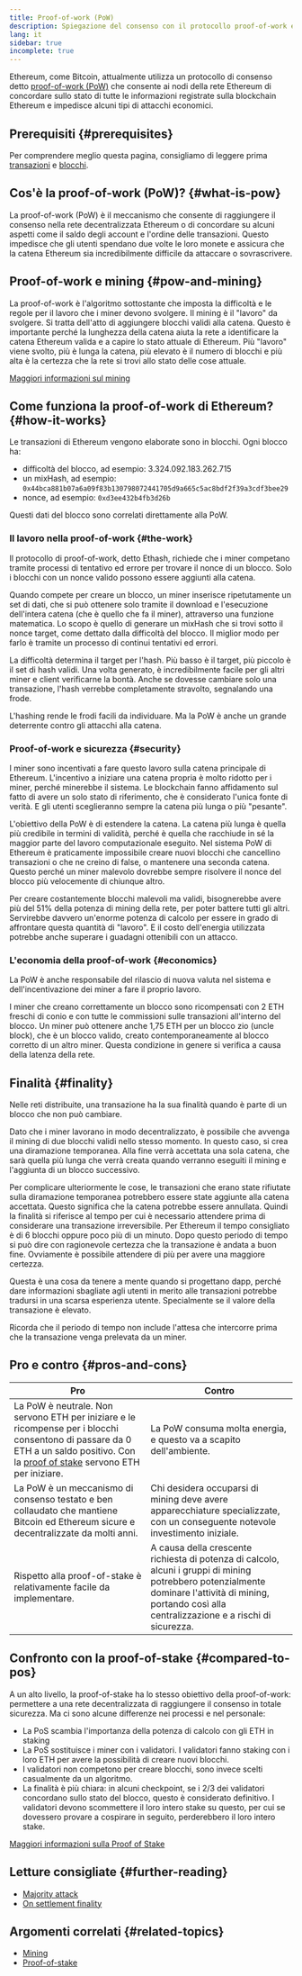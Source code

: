 ```yaml
---
title: Proof-of-work (PoW)
description: Spiegazione del consenso con il protocollo proof-of-work e il suo ruolo in Ethereum.
lang: it
sidebar: true
incomplete: true
---
```


Ethereum, come Bitcoin, attualmente utilizza un protocollo di consenso detto [proof-of-work (PoW)](https://en.wikipedia.org/wiki/Proof_of_work) che consente ai nodi della rete Ethereum di concordare sullo stato di tutte le informazioni registrate sulla blockchain Ethereum e impedisce alcuni tipi di attacchi economici.

## Prerequisiti {#prerequisites}

Per comprendere meglio questa pagina, consigliamo di leggere prima [transazioni](/en/developers/docs/transactions/) e [blocchi](/en/developers/docs/blocks/).

## Cos'è la proof-of-work (PoW)? {#what-is-pow}

La proof-of-work (PoW) è il meccanismo che consente di raggiungere il consenso nella rete decentralizzata Ethereum o di concordare su alcuni aspetti come il saldo degli account e l'ordine delle transazioni. Questo impedisce che gli utenti spendano due volte le loro monete e assicura che la catena Ethereum sia incredibilmente difficile da attaccare o sovrascrivere.

## Proof-of-work e mining {#pow-and-mining}

La proof-of-work è l'algoritmo sottostante che imposta la difficoltà e le regole per il lavoro che i miner devono svolgere. Il mining è il "lavoro" da svolgere. Si tratta dell'atto di aggiungere blocchi validi alla catena. Questo è importante perché la lunghezza della catena aiuta la rete a identificare la catena Ethereum valida e a capire lo stato attuale di Ethereum. Più "lavoro" viene svolto, più è lunga la catena, più elevato è il numero di blocchi e più alta è la certezza che la rete si trovi allo stato delle cose attuale.

[Maggiori informazioni sul mining](/developers/docs/consensus-mechanisms/pow/mining/)

## Come funziona la proof-of-work di Ethereum? {#how-it-works}

Le transazioni di Ethereum vengono elaborate sono in blocchi. Ogni blocco ha:

- difficoltà del blocco, ad esempio: 3.324.092.183.262.715
- un mixHash, ad esempio: `0x44bca881b07a6a09f83b130798072441705d9a665c5ac8bdf2f39a3cdf3bee29`
- nonce, ad esempio: `0xd3ee432b4fb3d26b`

Questi dati del blocco sono correlati direttamente alla PoW.

### Il lavoro nella proof-of-work {#the-work}

Il protocollo di proof-of-work, detto Ethash, richiede che i miner competano tramite processi di tentativo ed errore per trovare il nonce di un blocco. Solo i blocchi con un nonce valido possono essere aggiunti alla catena.

Quando compete per creare un blocco, un miner inserisce ripetutamente un set di dati, che si può ottenere solo tramite il download e l'esecuzione dell'intera catena (che è quello che fa il miner), attraverso una funzione matematica. Lo scopo è quello di generare un mixHash che si trovi sotto il nonce target, come dettato dalla difficoltà del blocco. Il miglior modo per farlo è tramite un processo di continui tentativi ed errori.

La difficoltà determina il target per l'hash. Più basso è il target, più piccolo è il set di hash validi. Una volta generato, è incredibilmente facile per gli altri miner e client verificarne la bontà. Anche se dovesse cambiare solo una transazione, l'hash verrebbe completamente stravolto, segnalando una frode.

L'hashing rende le frodi facili da individuare. Ma la PoW è anche un grande deterrente contro gli attacchi alla catena.

### Proof-of-work e sicurezza {#security}

I miner sono incentivati a fare questo lavoro sulla catena principale di Ethereum. L'incentivo a iniziare una catena propria è molto ridotto per i miner, perché minerebbe il sistema. Le blockchain fanno affidamento sul fatto di avere un solo stato di riferimento, che è considerato l'unica fonte di verità. E gli utenti sceglieranno sempre la catena più lunga o più "pesante".

L'obiettivo della PoW è di estendere la catena. La catena più lunga è quella più credibile in termini di validità, perché è quella che racchiude in sé la maggior parte del lavoro computazionale eseguito. Nel sistema PoW di Ethereum è praticamente impossibile creare nuovi blocchi che cancellino transazioni o che ne creino di false, o mantenere una seconda catena. Questo perché un miner malevolo dovrebbe sempre risolvere il nonce del blocco più velocemente di chiunque altro.

Per creare costantemente blocchi malevoli ma validi, bisognerebbe avere più del 51% della potenza di mining della rete, per poter battere tutti gli altri. Servirebbe davvero un'enorme potenza di calcolo per essere in grado di affrontare questa quantità di "lavoro". E il costo dell'energia utilizzata potrebbe anche superare i guadagni ottenibili con un attacco.

### L'economia della proof-of-work {#economics}

La PoW è anche responsabile del rilascio di nuova valuta nel sistema e dell'incentivazione dei miner a fare il proprio lavoro.

I miner che creano correttamente un blocco sono ricompensati con 2 ETH freschi di conio e con tutte le commissioni sulle transazioni all'interno del blocco. Un miner può ottenere anche 1,75 ETH per un blocco zio (uncle block), che è un blocco valido, creato contemporaneamente al blocco corretto di un altro miner. Questa condizione in genere si verifica a causa della latenza della rete.

## Finalità {#finality}

Nelle reti distribuite, una transazione ha la sua finalità quando è parte di un blocco che non può cambiare.

Dato che i miner lavorano in modo decentralizzato, è possibile che avvenga il mining di due blocchi validi nello stesso momento. In questo caso, si crea una diramazione temporanea. Alla fine verrà accettata una sola catena, che sarà quella più lunga che verrà creata quando verranno eseguiti il mining e l'aggiunta di un blocco successivo.

Per complicare ulteriormente le cose, le transazioni che erano state rifiutate sulla diramazione temporanea potrebbero essere state aggiunte alla catena accettata. Questo significa che la catena potrebbe essere annullata. Quindi la finalità si riferisce al tempo per cui è necessario attendere prima di considerare una transazione irreversibile. Per Ethereum il tempo consigliato è di 6 blocchi oppure poco più di un minuto. Dopo questo periodo di tempo si può dire con ragionevole certezza che la transazione è andata a buon fine. Ovviamente è possibile attendere di più per avere una maggiore certezza.

Questa è una cosa da tenere a mente quando si progettano dapp, perché dare informazioni sbagliate agli utenti in merito alle transazioni potrebbe tradursi in una scarsa esperienza utente. Specialmente se il valore della transazione è elevato.

Ricorda che il periodo di tempo non include l'attesa che intercorre prima che la transazione venga prelevata da un miner.

## Pro e contro {#pros-and-cons}

| Pro                                                                                                                                                                                                                              | Contro                                                                                                                                                                                                   |
| -------------------------------------------------------------------------------------------------------------------------------------------------------------------------------------------------------------------------------- | -------------------------------------------------------------------------------------------------------------------------------------------------------------------------------------------------------- |
| La PoW è neutrale. Non servono ETH per iniziare e le ricompense per i blocchi consentono di passare da 0 ETH a un saldo positivo. Con la [ proof of stake](/developers/docs/consensus-mechanisms/pos/) servono ETH per iniziare. | La PoW consuma molta energia, e questo va a scapito dell'ambiente.                                                                                                                                       |
| La PoW è un meccanismo di consenso testato e ben collaudato che mantiene Bitcoin ed Ethereum sicure e decentralizzate da molti anni.                                                                                             | Chi desidera occuparsi di mining deve avere apparecchiature specializzate, con un conseguente notevole investimento iniziale.                                                                            |
| Rispetto alla proof-of-stake è relativamente facile da implementare.                                                                                                                                                             | A causa della crescente richiesta di potenza di calcolo, alcuni i gruppi di mining potrebbero potenzialmente dominare l'attività di mining, portando così alla centralizzazione e a rischi di sicurezza. |

## Confronto con la proof-of-stake {#compared-to-pos}

A un alto livello, la proof-of-stake ha lo stesso obiettivo della proof-of-work: permettere a una rete decentralizzata di raggiungere il consenso in totale sicurezza. Ma ci sono alcune differenze nei processi e nel personale:

- La PoS scambia l'importanza della potenza di calcolo con gli ETH in staking
- La PoS sostituisce i miner con i validatori. I validatori fanno staking con i loro ETH per avere la possibilità di creare nuovi blocchi.
- I validatori non competono per creare blocchi, sono invece scelti casualmente da un algoritmo.
- La finalità è più chiara: in alcuni checkpoint, se i 2/3 dei validatori concordano sullo stato del blocco, questo è considerato definitivo. I validatori devono scommettere il loro intero stake su questo, per cui se dovessero provare a cospirare in seguito, perderebbero il loro intero stake.

[Maggiori informazioni sulla Proof of Stake](/developers/docs/consensus-mechanisms/pos/)

## Letture consigliate {#further-reading}

- [Majority attack](https://en.bitcoin.it/wiki/Majority_attack)
- [On settlement finality](https://blog.ethereum.org/2016/05/09/on-settlement-finality/)

## Argomenti correlati {#related-topics}

- [Mining](/developers/docs/consensus-mechanisms/pow/mining/)
- [Proof-of-stake](/developers/docs/consensus-mechanisms/pos/)
